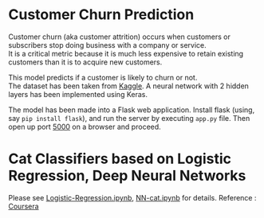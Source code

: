 # Customer Churn Prediction
Customer churn (aka customer attrition) occurs when customers or subscribers stop doing business with a company or service.<br>
It is a critical metric because it is much less expensive to retain existing customers than it is to acquire new customers.

This model predicts if a customer is likely to churn or not.<br>
The dataset has been taken from <a href="https://www.kaggle.com/blastchar/telco-customer-churn">Kaggle</a>.
A neural network with 2 hidden layers has been implemented using Keras.<br>

The model has been made into a Flask web application. Install flask (using, say <code>pip install flask</code>), and run the server by executing <code>app.py</code> file. Then open up port <a href="http://localhost:5000/">5000</a> on a browser and proceed.

# Cat Classifiers based on Logistic Regression, Deep Neural Networks

Please see <a href="./Logistic-Regression/Logistic-Regression.ipynb">Logistic-Regression.ipynb</a>, <a href="./Neural-Network/NN-cat.ipynb">NN-cat.ipynb</a> for details. Reference : <a href="https://www.coursera.org/learn/neural-networks-deep-learning">Coursera</a>